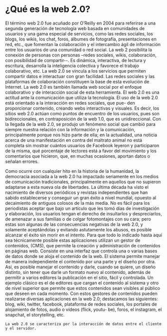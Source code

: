 # ¿Qué es la web 2.0?

El término web 2.0 fue acuñado por O’Reilly en 2004 para referirse a una segunda
generación de tecnología web basada en comunidades de usuarios y una gama
especial de servicios, como las redes sociales, los blogs, los wikis, los chat, foros,
álbumes de fotografía, presentaciones en red, etc., que fomentan la colaboración
y el intercambio ágil de información entre los usuarios de una comunidad o red
social. La web 2 posibilita la conexión de personas con personas –redes sociales,
wikis, colaboración, con posibilidad de compartir--.
Es dinámica, interactiva, de lectura y escritura, desarrolla la inteligencia colectiva
y favorece el trabajo colaborativo, etc. La web 2.0 se vincula a los servicios que
permiten compartir datos e interactuar con gran facilidad. Las redes sociales y
las plataformas de colaboración constituyen la base de esta evolución de Internet.
La web 2.0 es también llamada web social por el enfoque colaborativo y de
interacción social de esta herramienta.
El web 2.0 es una actitud ante la comunicación que utiliza la tecnología. El uso de
la web 2.0 está orientado a la interacción en redes sociales, que pue-
den proporcionar contenido, creando webs interactivas y visuales. Es decir, los
sitios web 2.0 actúan como puntos de encuentro de los usuarios, pues son
bidireccionales, en contraposición de la web 1.0, que es unidireccional.
Con la llegada de la web 2.0, se produjo un fenómeno social que cambió para
siempre nuestra relación con la información y la comunicación, principalmente
porque nos hizo parte de ella; en la actualidad, una noticia acerca de una
manifestación en contra del maltrato animal no está completa sin mostrar cuántos
usuarios de Facebook leyeron y participaron de la misma, qué porcentaje de
lectores está a favor del movimiento y los comentarios que hicieron, que, en
muchas ocasiones, aportan datos o señalan errores.

Como ocurre con cualquier hito en la historia de la humanidad,
la democracia asociada a la web 2.0 ha impactado seriamente en los medios de
comunicación tradicionales, principalmente en aquellos que no supieron
adaptarse a esta nueva ola de libertades. La última década ha visto el nacimiento
de diversos periódicos y revistas independientes que han sabido establecerse y
conseguir un gran éxito a nivel mundial, opuesto al decaimiento de antiguos
colosos de la más media.
No es fácil para los periodistas aceptar que bajo un artículo que les tomó días de
investigación y elaboración, los usuarios tengan el derecho de insultarlos y
despreciarlos, de amenazar a sus familias o de colgar fotomontajes con su cara;
pero estas son algunas de las consecuencias negativas de la web 2.0, y
solamente aceptándolas y evitando astutamente los abusos, es posible alcanzar
el éxito sin morir en el intento.
Para que todo lo indicado hasta aquí sea técnicamente posible estas aplicaciones
utilizan un gestor de contenidos, (CMS), que permite la creación y administración
de contenidos en páginas web. Consiste en una interfaz que controla una o varias
bases de datos donde se aloja el contenido de la web. El sistema permite manejar
de manera independiente el contenido por una parte y el diseño por otra. Así, es
posible manejar el contenido y darle, cuando se quiere, un diseño distinto, sin
tener que darle un formato nuevo al contenido, además de permitir a varios
editores la publicación en el sitio, fácil y controlada. Un ejemplo clásico es el de
editores que cargan el contenido al sistema y otro de nivel superior que permite
que estos contenidos sean visibles al público que deseen en cada momento.
Con estos gestores de contenidos pueden realizarse diversas aplicaciones en la
web 2.0; destacamos las siguientes: blog, wiki, twitter, facebook, plataforma de
redes sociales, los portales de alojamiento de fotos, audio o vídeos (flick, youtu-
be), foros, el instagram, el snapchat, el storytelling, etc.

```{note}
La web 2.0 se caracteriza por la interacción de datos entre el cliente y el servidor.
```

```{bibliography}

```
